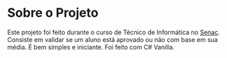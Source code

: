 # Sobre o Projeto

Este projeto foi feito durante o curso de Técnico de Informática no [Senac](https://www.sp.senac.br/ "Senac").
Consiste em validar se um aluno está aprovado ou não com base em sua média.
É bem simples e iniciante. Foi feito com C# Vanilla.
